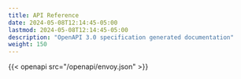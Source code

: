 ```yaml
---
title: API Reference
date: 2024-05-08T12:14:45-05:00
lastmod: 2024-05-08T12:14:45-05:00
description: "OpenAPI 3.0 specification generated documentation"
weight: 150
---
```


{{< openapi src="/openapi/envoy.json" >}}

